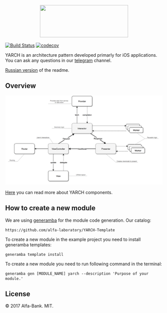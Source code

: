 <p align="center">
  <img src="https://i.imgur.com/ZcxzsEg.png" width="281.5" height="103"/>
</p>

[![Build Status](https://travis-ci.org/alfa-laboratory/YARCH-Examples.svg?branch=master)](https://travis-ci.org/alfa-laboratory/YARCH-Examples)
[![codecov](https://codecov.io/gh/alfa-laboratory/YARCH-Examples/branch/master/graph/badge.svg)](https://codecov.io/gh/alfa-laboratory/YARCH-Examples)

YARCH is an architecture pattern developed primarly for iOS applications. You can ask any questions in our [telegram](https://t.me/yarch_ios) channel.

[Russian version](https://github.com/alfa-laboratory/YARCH-Examples/blob/master/README-rus.md) of the readme.

## Overview
![](YARCH-scheme.png)

[Here](https://github.com/alfa-laboratory/YARCH-Examples/blob/master/GUIDE.md) you can read more about YARCH components.

## How to create a new module

We are using [generamba](https://github.com/rambler-digital-solutions/Generamba) for the module code generation. Our catalog:
```
https://github.com/alfa-laboratory/YARCH-Template
```

To create a new module in the example project you need to install generamba templates:
```
generamba template install
```

To create a new module you need to run following command in the terminal:
```
generamba gen [MODULE_NAME] yarch --description 'Purpose of your module.'
```

License
--------

© 2017 Alfa-Bank. MIT.

